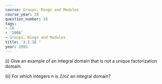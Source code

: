 ```yaml
---
course: Groups, Rings and Modules
course_year: IB
question_number: 10
tags:
- IB
- '2006'
- Groups, Rings and Modules
title: '3.I.1E '
year: 2006
---
```



(i) Give an example of an integral domain that is not a unique factorization domain.

(ii) For which integers $n$ is $\mathbb{Z} / n \mathbb{Z}$ an integral domain?